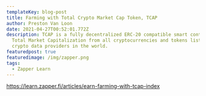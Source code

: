 ```yaml
---
templateKey: blog-post
title: Farming with Total Crypto Market Cap Token, TCAP
author: Preston Van Loon
date: 2021-04-27T00:52:01.772Z
description: TCAP is a fully decentralized ERC-20 compatible smart contract that tokenizes real-time 
  Total Market Capitalization from all cryptocurrencies and tokens listed on the largest 
  crypto data providers in the world.
featuredpost: true
featuredimage: /img/zapper.png
tags:
  - Zapper Learn
---
```

https://learn.zapper.fi/articles/earn-farming-with-tcap-index